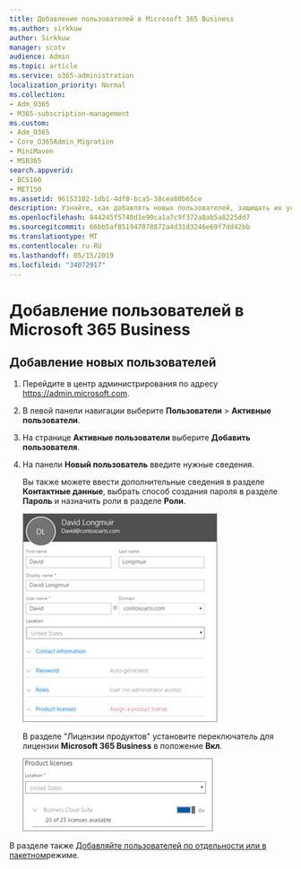 ```yaml
---
title: Добавление пользователей в Microsoft 365 Business
ms.author: sirkkuw
author: Sirkkuw
manager: scotv
audience: Admin
ms.topic: article
ms.service: o365-administration
localization_priority: Normal
ms.collection:
- Adm_O365
- M365-subscription-management
ms.custom:
- Adm_O365
- Core_O365Admin_Migration
- MiniMaven
- MSB365
search.appverid:
- BCS160
- MET150
ms.assetid: 96153102-1db1-4df8-bca5-38cea80b65ce
description: Узнайте, как добавлять новых пользователей, защищать их устройства и назначать роли в Microsoft 365 Business.
ms.openlocfilehash: 844245f5740d1e90ca1a7c9f372a8ab5a8225dd7
ms.sourcegitcommit: 66bb5af851947078872a4d31d3246e69f7dd42bb
ms.translationtype: MT
ms.contentlocale: ru-RU
ms.lasthandoff: 05/15/2019
ms.locfileid: "34072917"
---
```

# <a name="add-additional-users-to-microsoft-365-business"></a>Добавление пользователей в Microsoft 365 Business

## <a name="add-new-users"></a>Добавление новых пользователей

1. Перейдите в центр администрирования по адресу <a href="https://go.microsoft.com/fwlink/p/?linkid=837890" target="_blank">https://admin.microsoft.com</a>. 
2. В левой панели навигации выберите **Пользователи** \> **Активные пользователи**.
1. На странице **Активные пользователи** выберите **Добавить пользователя**.
 4. На панели **Новый пользователь** введите нужные сведения. 
  
    Вы также можете ввести дополнительные сведения в разделе **Контактные данные**, выбрать способ создания пароля в разделе **Пароль** и назначить роли в разделе **Роли**.
      
    ![Enter user information in the New user card](media/f04d39ca-48be-4868-8330-8552a4754c8b.png)
      
    В разделе "Лицензии продуктов" установите переключатель для лицензии **Microsoft 365 Business** в положение **Вкл**.
      
    ![Set the license setting to On position](media/7404f7f7-93bc-44a3-9ffb-4208b5b17402.png)
  
В разделе также [Добавляйте пользователей по отдельности или в пакетном](https://docs.microsoft.com/office365/admin/add-users/add-users)режиме.
  

